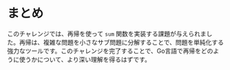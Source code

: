 # まとめ

このチャレンジでは、再帰を使って `sum` 関数を実装する課題が与えられました。再帰は、複雑な問題を小さなサブ問題に分解することで、問題を単純化する強力なツールです。このチャレンジを完了することで、Go言語で再帰をどのように使うかについて、より深い理解を得るはずです。
